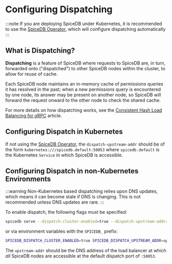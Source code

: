 # Configuring Dispatching

:::note
If you are deploying SpiceDB under Kubernetes, it is recommended to use the [SpiceDB Operator], which will configure dispatching automatically
:::

[spicedb operator]: /spicedb/operator

## What is Dispatching?

**Dispatching** is a feature of SpiceDB where requests to SpiceDB are, in turn, forwarded onto ("dispatched") to other SpiceDB nodes within the cluster, to allow for reuse of cache.

Each SpiceDB node maintains an in-memory cache of permissions queries it has resolved in the past; when a new permissions query is encountered by one node, its answer may be present on another node, so SpiceDB will forward the request onward to the other node to check the shared cache.

For more details on how dispatching works, see the [Consistent Hash Load Balancing for gRPC] article.

[consistent hash load balancing for grpc]: https://authzed.com/blog/consistent-hash-load-balancing-grpc/

## Configuring Dispatch in Kubernetes

If not using the [SpiceDB Operator], the `dispatch-upstream-addr` should be of the form `kubernetes:///spicedb.default:50053` where `spicedb.default` is the Kubernetes `Service` in which SpiceDB is accessible.

## Configuring Dispatch in non-Kubernetes Environments

:::warning
Non-Kubernetes based dispatching relies upon DNS updates, which means it can become stale if DNS is changing. This is not recommended unless DNS updates are rare.
:::

To enable dispatch, the following flags must be specified:

```sh
spicedb serve --dispatch-cluster-enabled=true --dispatch-upstream-addr=upstream-addr ...
```

or via environment variables with the `SPICEDB_` prefix:

```sh
SPICEDB_DISPATCH_CLUSTER_ENABLED=true SPICEDB_DISPATCH_UPSTREAM_ADDR=upstream-addr spicedb serve ...
```

The `upstream-addr` should be the DNS address of the load balancer at which _all_ SpiceDB nodes are accessible at the default dispatch port of `:50053`.
